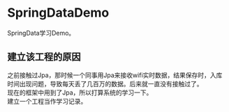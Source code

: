 # SpringDataDemo
SpringData学习Demo。

## 建立该工程的原因
  之前接触过Jpa，那时候一个同事用Jpa来接收wifi实时数据，结果保存时，入库时间出现问题，导致每天丢了几百万的数据。后来就一直没有接触过了。  
  现在的框架中用到了Jpa，所以打算系统的学习一下。  
  建立一个工程当作学习记录。  

